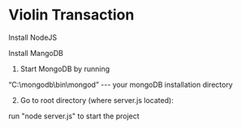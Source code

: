 # Violin Transaction

Install NodeJS

Install MangoDB

1)  Start MongoDB by running 

“C:\mongodb\bin\mongod”
--- your mongoDB installation directory

2) Go to root directory (where server.js located):
 
run "node server.js" to start the project

